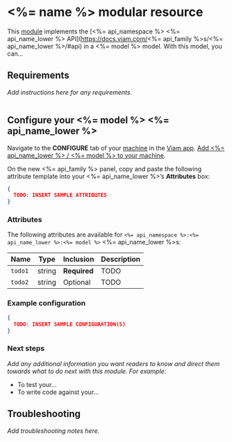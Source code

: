 # <%= name %> modular resource

This [module](https://docs.viam.com/registry/#modular-resources) implements the [<%= api_namespace %> <%= api_name_lower %> API](https://docs.viam.com/<%= api_family %>s/<%= api_name_lower %>/#api) in a <%= model %> model.
With this model, you can...

## Requirements

_Add instructions here for any requirements._

``` bash
```

## Configure your <%= model %> <%= api_name_lower %>

Navigate to the **CONFIGURE** tab of your [machine](https://docs.viam.com/fleet/machines/) in the [Viam app](https://app.viam.com/).
[Add <%= api_name_lower %> / <%= model %> to your machine](https://docs.viam.com/registry/modular-resources/#configuration).

On the new <%= api_family %> panel, copy and paste the following attribute template into your <%= api_name_lower %>’s **Attributes** box:

```json
{
  TODO: INSERT SAMPLE ATTRIBUTES
}
```

### Attributes

The following attributes are available for `<%= api_namespace %>:<%= api_name_lower %>:<%= model %>` <%= api_name_lower %>s:

| Name | Type | Inclusion | Description |
| ---- | ---- | --------- | ----------- |
| `todo1` | string | **Required** |  TODO |
| `todo2` | string | Optional |  TODO |

### Example configuration

```json
{
  TODO: INSERT SAMPLE CONFIGURATION(S)
}
```

### Next steps

_Add any additional information you want readers to know and direct them towards what to do next with this module._
_For example:_ 

- To test your...
- To write code against your...

## Troubleshooting

_Add troubleshooting notes here._
